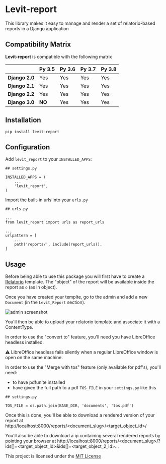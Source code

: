 # Levit-report

This library makes it easy to manage and render a set of relatorio-based reports in a Django application

## Compatibility Matrix

**Levit-report** is compatible with the following matrix

|                  | Py 3.5 | Py 3.6 | Py 3.7 | Py 3.8 |
| ---------------  | ------ | ------ | ------ | ------ |
| **Django 2.0**   | Yes    | Yes    | Yes    | Yes    |
| **Django 2.1**   | Yes    | Yes    | Yes    | Yes    |
| **Django 2.2**   | Yes    | Yes    | Yes    | Yes    |
| **Django 3.0**   | **NO** | Yes    | Yes    | Yes    |

## Installation

`pip install levit-report`

## Configuration

Add `levit_report` to your `INSTALLED_APPS`:

```
## settings.py

INSTALLED_APPS = (
    ...
    'levit_report',
)
```

Import the built-in urls into your `urls.py`

```
## urls.py

...
from levit_report import urls as report_urls

...
urlpattern = [
    ...
    path('reports/', include(report_urls)),
]
```

## Usage

Before being able to use this package you will first have to create a
[Relatorio](http://relatorio.readthedocs.io/en/latest/index.html) template. The "object"
of the report will be available inside the report as `o` (as in object).

Once you have created your templte, go to the admin and add a new `Document` (in the 
`Levit_Report` section).

![admin screenshot](./docs/document-admin.png)

You'll then be able to upload your relatorio template and associate it with a ContentType.

In order to use the "convert to" feature, you'll need you have LibreOffice headless installed.

:warning: LibreOffice headless fails silently when a regular LibreOffice window is open on
the same machine.

In order to use the "Merge with tos" feature (only available for pdf's), you'll need:

- to have pdfunite installed
- have given the full path to a pdf `TOS_FILE` in your `settings.py` like this

```
## settings.py

TOS_FILE = os.path.join(BASE_DIR, 'documents', 'tos.pdf')
```

Once this is done, you'll be able to download a rendered version of your report at
http://localhost:8000/reports/&lt;document_slug&gt;/&lt;target_object_id&gt;/

You'll also be able to download a ip containing several rendered reports by pointing
your browser at
http://localhost:8000/reports/&lt;document_slug&gt;/?ids[]=&lt;target_object_id&gt;&ids[]=&lt;target_object_2_id&gt;...


This project is licensed under the [MIT License](http://opensource.org/licenses/MIT)
